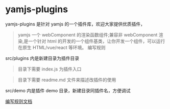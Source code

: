 # yamjs-plugins

yamjs-plugins 是针对 yamjs 的一个插件库，欢迎大家提供优质插件，

> yamjs 一个 webComponent 的渲染函数组件;兼容非 webComponent 渲染,是一个针对 html 的开发的一个组件基类，让你开发一个组件，可以运行在原生 HTML/vue/react 等环境。
> 编写规则

src/plugins 内是新建目录为插件目录

> 目录下需要 index.js 为插件入口

> 目录下需要 readme.md 文件来描述改插件的使用

src/demo 内是插件 demo 目录，新建目录同插件名，方便调试

[编写规则文档](https://yamjs.cn/book/addPlugins.html)
